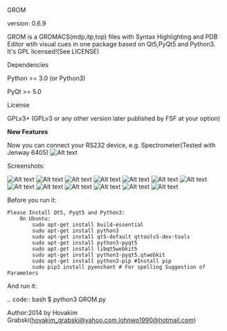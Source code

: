 GROM

version: 0.6.9

GROM is a GROMACS(mdp,itp,top) files with Syntax Highlighting and PDB Editor wtih visual cues in one package based on Qt5,PyQt5 and Python3. It's GPL licensed!(See LICENSE)

Dependencies

Python >= 3.0 (or Python3)

PyQt >= 5.0

License

GPLv3+ (GPLv3 or any other version later published by FSF at your option)

**New Features**


Now you can connect your RS232 device, e.g. Spectrometer(Tested with Jenway 6405)
![Alt text](/screenshots/screen14.png?raw=true "Screen 14")




Screenshots:

![Alt text](/screenshots/screen1.png?raw=true "Screen 1")
![Alt text](/screenshots/screen2.png?raw=true "Screen 2")
![Alt text](/screenshots/screen7.png?raw=true "Screen 7")
![Alt text](/screenshots/screen8.png?raw=true "Screen 8")
![Alt text](/screenshots/screen9.png?raw=true "Screen 9")
![Alt text](/screenshots/screen3.png?raw=true "Screen 3")
![Alt text](/screenshots/screen4.png?raw=true "Screen 4")
![Alt text](/screenshots/screen5.png?raw=true "Screen 5")
![Alt text](/screenshots/screen6.png?raw=true "Screen 6")
![Alt text](/screenshots/screen10.png?raw=true "Screen 10")
![Alt text](/screenshots/screen11.png?raw=true "Screen 11")
![Alt text](/screenshots/screen12.png?raw=true "Screen 12")
![Alt text](/screenshots/screen13.png?raw=true "Screen 13")

Before you run it:


    Please Install Qt5, Pyqt5 and Python3:
        On Ubuntu:
            sudo apt-get install build-essential
            sudo apt-get install python3
            sudo apt-get install qt5-default qttools5-dev-tools
            sudo apt-get install python3-pyqt5
            sudo apt-get install libqt5webkit5
            sudo apt-get install python3-pyqt5.qtwebkit
            sudo apt-get install python3-pip #Install pip
            sudo pip3 install pyenchant # For spelling Suggestion of Parameters

And run it:

.. code:: bash
    $ python3 GROM.py




Author:2014 by Hovakim Grabski(hovakim_grabski@yahoo.com,johnwo1990@hotmail.com)
